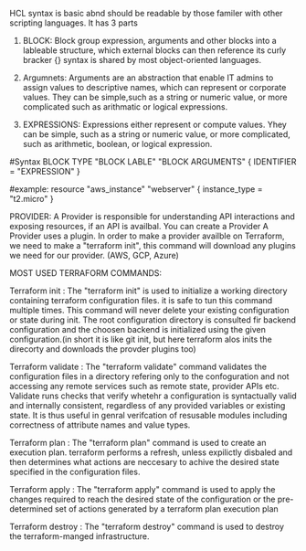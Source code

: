 HCL syntax is basic abnd should be readable by those familer with other scripting languages. It has 3 parts

1. BLOCK: Block group expression, arguments and other blocks into a lableable structure, which external blocks can then reference its curly bracker {} syntax is shared by most object-oriented languages.

2. Argumnets: Arguments are an abstraction that enable IT admins to assign values to descriptive names, which can represent or corporate values. They can be simple,such as a string or numeric value, or more complicated such as arithmatic or logical expressions.

3. EXPRESSIONS: Expressions either represent or compute values. Yhey can be simple, such as a string or numeric value, or more complicated, such as arithmetic, boolean, or logical expression.

#Syntax
BLOCK TYPE "BLOCK LABLE" "BLOCK ARGUMENTS" {
    IDENTIFIER = "EXPRESSION"
}

#example:
resource "aws_instance" "webserver" {
    instance_type = "t2.micro"
    }
    


PROVIDER: A Provider is responsible for understanding API interactions and exposing resources, if an API is availbal. You can create a Provider A Provider uses a plugin. In order to make a provider availble on Terraform, we need to make a "terraform init", this command will download any plugins we need for our provider. (AWS, GCP, Azure)

MOST USED TERRAFORM COMMANDS: 

Terraform init : The "terraform init" is used to initialize a working directory containing terraform configuration files. it is safe to tun this command multiple times. This command will never delete your existing configuration or state during init. The root configuration directory is consulted fir backend configuration and the choosen backend is initialized using the given configuration.(in short it is like git init, but here terraform alos inits the direcorty and downloads the provder plugins too)

Terraform validate : The "terraform validate" command validates the configuration files in a directory refering only to the confoguration and not accessing any remote services such as remote state, provider APIs etc. Validate runs checks that verify whetehr a configuration is syntactually valid and internally consistent, regardless of any provided variables or existing state. It is thus useful in genral verifcation of resusable modules including correctness of attribute names and value types.

Terraform plan : The "terraform plan" command is used to create an execution plan. terraform performs a refresh, unless expilictly disbaled and then determines what actions are neccesary to achive the desired state specified in the configuration files.

Terraform apply : The "terraform apply" command is used to apply the changes required to reach the desired state of the configuration or the pre-determined set of actions generated by a terraform plan execution plan

Terraform destroy : The "terraform destroy" command is used to destroy the terraform-manged infrastructure.